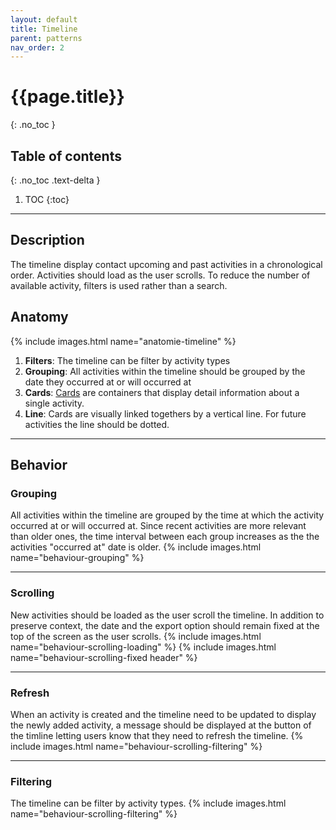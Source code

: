 ```yaml
---
layout: default
title: Timeline
parent: patterns
nav_order: 2
---
```


# {{page.title}}
{: .no_toc }

## Table of contents
{: .no_toc .text-delta }

1. TOC
{:toc}

---

## Description

The timeline display contact upcoming and past activities in a chronological order. Activities should load as the user scrolls.
To reduce the number of available activity, filters is used rather than a search.


## Anatomy


{% include images.html name="anatomie-timeline" %}

1.  **Filters**: The timeline can be filter by activity types
2.  **Grouping**: All activities within the timeline should be grouped by the date they occurred at or will occurred at
3.  **Cards**: [Cards]({{site.baseurl}}/docs/components/containers.html#cards) are containers that display detail information about a single activity.
4.  **Line**: Cards are visually linked togethers by a vertical line. For future activities the line should be dotted.

---

## Behavior


### Grouping

All activities within the timeline are grouped by the time at which the activity occurred at or will occurred at. Since recent activities are more relevant than older ones,
the time interval between each group increases as the the activities "occurred at" date is older.
{% include images.html name="behaviour-grouping" %}


---

### Scrolling

New activities should be loaded as the user scroll the timeline. In addition to preserve context, the date and the export option should remain fixed at the top of the screen as the user scrolls.
{% include images.html name="behaviour-scrolling-loading" %}
{% include images.html name="behaviour-scrolling-fixed header" %}

---

### Refresh

When an activity is created and the timeline need to be updated to display the newly added activity, a message should be displayed at the button of the timline letting users know that they
need to refresh the timeline.
{% include images.html name="behaviour-scrolling-filtering" %}


---

### Filtering

The timeline can be filter by activity types.
{% include images.html name="behaviour-scrolling-filtering" %}


